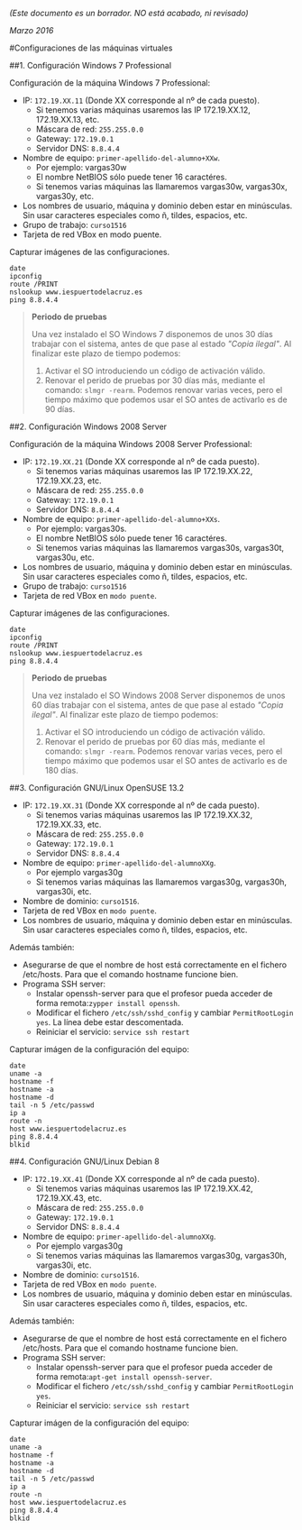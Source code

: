 
*(Este documento es un borrador. NO está acabado, ni revisado)*

*Marzo 2016*

#Configuraciones de las máquinas virtuales

##1. Configuración Windows 7 Professional

Configuración de la máquina Windows 7 Professional:
* IP: `172.19.XX.11` (Donde XX corresponde al nº de cada puesto).
    * Si tenemos varias máquinas usaremos las IP 172.19.XX.12, 172.19.XX.13, etc.
    * Máscara de red: `255.255.0.0`
    * Gateway: `172.19.0.1`
    * Servidor DNS: `8.8.4.4`
* Nombre de equipo: `primer-apellido-del-alumno+XXw`.
    * Por ejemplo: vargas30w
    * El nombre NetBIOS sólo puede tener 16 caractéres.
    * Si tenemos varias máquinas las llamaremos vargas30w, vargas30x, vargas30y, etc.
* Los nombres de usuario, máquina y dominio deben estar en minúsculas.
Sin usar caracteres especiales como ñ, tildes, espacios, etc.
* Grupo de trabajo: `curso1516`
* Tarjeta de red VBox en modo puente.

Capturar imágenes de las configuraciones.
```
date
ipconfig
route /PRINT
nslookup www.iespuertodelacruz.es
ping 8.8.4.4
``` 

> **Periodo de pruebas**
>
> Una vez instalado el SO Windows 7 disponemos de unos 30 días trabajar con el sistema,
antes de que pase al estado *"Copia ilegal"*.
> Al finalizar este plazo de tiempo podemos:
> 1. Activar el SO introduciendo un código de activación válido.
> 2. Renovar el perido de pruebas por 30 días más, mediante el comando: `slmgr -rearm`. 
Podemos renovar varias veces, pero el tiempo máximo que podemos usar el SO antes de activarlo
es de 90 días.
>

##2. Configuración Windows 2008 Server

Configuración de la máquina Windows 2008 Server Professional:
* IP: `172.19.XX.21` (Donde XX corresponde al nº de cada puesto).
    * Si tenemos varias máquinas usaremos las IP 172.19.XX.22, 172.19.XX.23, etc.
    * Máscara de red: `255.255.0.0`
    * Gateway: `172.19.0.1`
    * Servidor DNS: `8.8.4.4`
* Nombre de equipo: `primer-apellido-del-alumno+XXs`.
    * Por ejemplo: vargas30s.
    * El nombre NetBIOS sólo puede tener 16 caractéres.
    * Si tenemos varias máquinas las llamaremos vargas30s, vargas30t, vargas30u, etc.
* Los nombres de usuario, máquina y dominio deben estar en minúsculas.
Sin usar caracteres especiales como ñ, tildes, espacios, etc.
* Grupo de trabajo: `curso1516`
* Tarjeta de red VBox en `modo puente`.

Capturar imágenes de las configuraciones.

``` 
date
ipconfig
route /PRINT
nslookup www.iespuertodelacruz.es
ping 8.8.4.4
```  

> **Periodo de pruebas**
>
> Una vez instalado el SO Windows 2008 Server disponemos de unos 60 días trabajar con el sistema,
antes de que pase al estado *"Copia ilegal"*.
> Al finalizar este plazo de tiempo podemos:
> 1. Activar el SO introduciendo un código de activación válido.
> 2. Renovar el perido de pruebas por 60 días más, mediante el comando: `slmgr -rearm`. 
Podemos renovar varias veces, pero el tiempo máximo que podemos usar el SO antes de activarlo
es de 180 días.
>

##3. Configuración GNU/Linux OpenSUSE 13.2

* IP: `172.19.XX.31` (Donde XX corresponde al nº de cada puesto).
    * Si tenemos varias máquinas usaremos las IP 172.19.XX.32, 172.19.XX.33, etc.
    * Máscara de red: `255.255.0.0`
    * Gateway: `172.19.0.1`
    * Servidor DNS: `8.8.4.4`
* Nombre de equipo: `primer-apellido-del-alumnoXXg`.
    * Por ejemplo vargas30g
    * Si tenemos varias máquinas las llamaremos vargas30g, vargas30h, vargas30i, etc.
* Nombre de dominio: `curso1516`.
* Tarjeta de red VBox en `modo puente`.
* Los nombres de usuario, máquina y dominio deben estar en minúsculas.
Sin usar caracteres especiales como ñ, tildes, espacios, etc.

Además también:
* Asegurarse de que el nombre de host está correctamente en el fichero /etc/hosts. 
Para que el comando hostname funcione bien.
* Programa SSH server:
    * Instalar openssh-server para que el profesor pueda acceder 
    de forma remota:`zypper install openssh`.
    * Modificar el fichero `/etc/ssh/sshd_config` y cambiar 
    `PermitRootLogin yes`. La línea debe estar descomentada.
    * Reiniciar el servicio: `service ssh restart`

Capturar imágen de la configuración del equipo:
```
date
uname -a
hostname -f
hostname -a
hostname -d
tail -n 5 /etc/passwd
ip a
route -n
host www.iespuertodelacruz.es
ping 8.8.4.4
blkid
```

##4. Configuración GNU/Linux Debian 8

* IP: `172.19.XX.41` (Donde XX corresponde al nº de cada puesto).
    * Si tenemos varias máquinas usaremos las IP 172.19.XX.42, 172.19.XX.43, etc.
    * Máscara de red: `255.255.0.0`
    * Gateway: `172.19.0.1`
    * Servidor DNS: `8.8.4.4`
* Nombre de equipo: `primer-apellido-del-alumnoXXg`.
    * Por ejemplo vargas30g
    * Si tenemos varias máquinas las llamaremos vargas30g, vargas30h, vargas30i, etc.
* Nombre de dominio: `curso1516`.
* Tarjeta de red VBox en `modo puente`.
* Los nombres de usuario, máquina y dominio deben estar en minúsculas.
Sin usar caracteres especiales como ñ, tildes, espacios, etc.

Además también:
* Asegurarse de que el nombre de host está correctamente en el fichero /etc/hosts. 
Para que el comando hostname funcione bien.
* Programa SSH server:
    * Instalar openssh-server para que el profesor pueda acceder 
    de forma remota:`apt-get install openssh-server`.
    * Modificar el fichero `/etc/ssh/sshd_config` y cambiar 
    `PermitRootLogin yes`.
    * Reiniciar el servicio: `service ssh restart`
    
Capturar imágen de la configuración del equipo:
```
date
uname -a
hostname -f
hostname -a
hostname -d
tail -n 5 /etc/passwd
ip a
route -n
host www.iespuertodelacruz.es
ping 8.8.4.4
blkid
```
